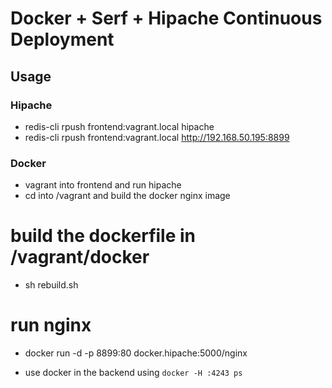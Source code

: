 Docker + Serf + Hipache Continuous Deployment
=============================================

## Usage

### Hipache

- redis-cli rpush frontend:vagrant.local hipache
- redis-cli rpush frontend:vagrant.local http://192.168.50.195:8899

### Docker

- vagrant into frontend and run hipache
- cd into /vagrant and build the docker nginx image

# build the dockerfile in /vagrant/docker
- sh rebuild.sh

# run nginx
- docker run -d -p 8899:80 docker.hipache:5000/nginx


- use docker in the backend using `docker -H :4243 ps`
